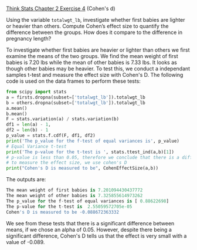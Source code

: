 [Think Stats Chapter 2 Exercise 4](http://greenteapress.com/thinkstats2/html/thinkstats2003.html#toc24) (Cohen's d)

Using the variable `totalwgt_lb`, investigate whether first babies are lighter or heavier than others. 
Compute Cohen’s effect size to quantify the difference between the groups.  How does it compare to the difference in pregnancy length?

To investigate whether first babies are heavier or lighter than others we first examine the means of the two groups. We find the mean weight of first babies is 7.20 lbs while the mean of other babies is 7.33 lbs. It looks as though other babies may be heavier. To test this, we conduct a independant samples t-test and measure the effect size with Cohen's D. The following code is used on the data frames to perform these tests:
```python
from scipy import stats
a = firsts.dropna(subset=['totalwgt_lb']).totalwgt_lb
b = others.dropna(subset=['totalwgt_lb']).totalwgt_lb
a.mean()
b.mean()
F = stats.variation(a) / stats.variation(b)
df1 = len(a) - 1, 
df2 = len(b) - 1
p_value = stats.f.cdf(F, df1, df2)
print('The p_value for the f-test of equal variances is', p_value)
# Equal Variance t-test
print('The p-value for the t-test is ', stats.ttest_ind(a,b)[1])
# p-value is less than 0.05, therefore we conclude that there is a difference in means
# to measure the effect size, we use cohen's D
print("Cohen's D is measured to be", CohenEffectSize(a,b))
```
The outputs are:
```python
The mean weight of first babies is 7.201094430437772
The mean weight of other babies is 7.325855614973262
The p_value for the f-test of equal variances is [ 0.88622698]
The p-value for the t-test is  2.55059572705e-05
Cohen's D is measured to be -0.088672363332
```
We see from these tests that there is a significant difference between means, if we chose an alpha of 0.05. However, despite there being a significant difference, Cohen's D tells us that the effect is very small with a value of -0.089.
